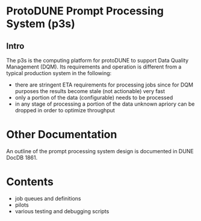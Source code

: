 # ProtoDUNE Prompt Processing System (p3s)
## Intro
The p3s is the computing platform for protoDUNE to support Data Quality Management (DQM).
Its requirements and operation is different from a typical production system in the following:
* there are stringent ETA requirements for processing jobs since for DQM purposes the results become
stale (not actionable) very fast
* only a portion of the data (configurable) needs to be processed
* in any stage of processing a portion of the data unknown apriory can be dropped
in order to optimize throughput

# Other Documentation
An outline of the prompt processing system design is documented in DUNE DocDB 1861.

# Contents
* job queues and definitions
* pilots
* various testing and debugging scripts




